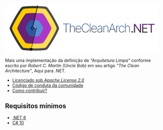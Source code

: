 ![](docs/assets/CleanArchBanner.png)

Mais uma implementação da definição de _"Arquitetura Limpa"_ conforme escrito por _Robert C. Martin (Uncle Bob)_ em seu artigo _"The Clean Architecture"_, Aqui para .NET.

* [Licenciado sob _Apache License 2.0_](LICENSE)
* [Código de conduta da comunidade](CODE_OF_CONDUCT.md)
* [Como contribuir?](CONTRIBUTING.md)

## Requisitos mínimos

* [.NET 6](https://dotnet.microsoft.com/pt-br/download/dotnet/6.0)
* [C# 10](https://learn.microsoft.com/en-us/dotnet/csharp/whats-new/csharp-10)